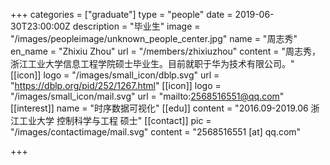 +++
categories = ["graduate"]
type = "people"
date = 2019-06-30T23:00:00Z
description = "毕业生"
image = "/images/peopleimage/unknown_people_center.jpg"
name = "周志秀"
en_name = "Zhixiu Zhou"
url = "/members/zhixiuzhou"
content = "周志秀，浙江工业大学信息工程学院硕士毕业生。目前就职于华为技术有限公司。"
[[icon]]
logo = "/images/small_icon/dblp.svg"
url = "https://dblp.org/pid/252/1267.html"
[[icon]]
logo = "/images/small_icon/mail.svg"
url = "mailto:2568516551@qq.com"
[[interest]]
name = "时序数据可视化"
[[edu]]
content = "2016.09-2019.06 浙江工业大学 控制科学与工程 硕士"
[[contact]]
pic = "/images/contactimage/mail.svg"
content = "2568516551 [at] qq.com"

+++